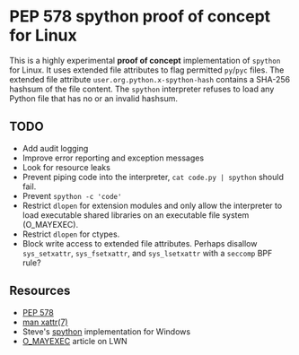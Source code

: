 # PEP 578 spython proof of concept for Linux

This is a highly experimental **proof of concept** implementation of
``spython`` for Linux. It uses extended file attributes to flag
permitted ``py``/``pyc`` files. The extended file attribute
``user.org.python.x-spython-hash`` contains a SHA-256 hashsum of the
file content. The ``spython`` interpreter refuses to load any Python
file that has no or an invalid hashsum.

## TODO

* Add audit logging
* Improve error reporting and exception messages
* Look for resource leaks
* Prevent piping code into the interpreter,
  ``cat code.py | spython`` should fail.
* Prevent ``spython -c 'code'``
* Restrict ``dlopen`` for extension modules and only allow the
  interpreter to load executable shared libraries on an executable
  file system (O_MAYEXEC).
* Restrict ``dlopen`` for ctypes.
* Block write access to extended file attributes. Perhaps disallow
  ``sys_setxattr``, ``sys_fsetxattr``, and ``sys_lsetxattr`` with a
  ``seccomp`` BPF rule?

## Resources

* [PEP 578](https://www.python.org/dev/peps/pep-0578/)
* [man xattr(7)](http://man7.org/linux/man-pages/man7/xattr.7.html)
* Steve's [spython](https://github.com/zooba/spython) implementation for Windows
* [O_MAYEXEC](https://lwn.net/Articles/774676/) article on LWN
